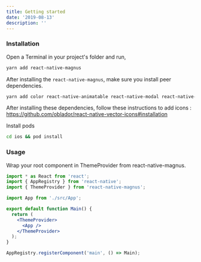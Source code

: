 ```yaml
---
title: Getting started
date: '2019-08-13'
description: ''
---
```


### Installation

Open a Terminal in your project's folder and run,

```bash
yarn add react-native-magnus
```

After installing the `react-native-magnus`, make sure you install peer dependencies.

```bash
yarn add color react-native-animatable react-native-modal react-native-vector-icons
```

After installing these dependencies, follow these instructions to add icons : https://github.com/oblador/react-native-vector-icons#installation

Install pods

```bash
cd ios && pod install
```

### Usage

Wrap your root component in ThemeProvider from react-native-magnus.

```jsx
import * as React from 'react';
import { AppRegistry } from 'react-native';
import { ThemeProvider } from 'react-native-magnus';

import App from './src/App';

export default function Main() {
  return (
    <ThemeProvider>
      <App />
    </ThemeProvider>
  );
}

AppRegistry.registerComponent('main', () => Main);
```

<br>
